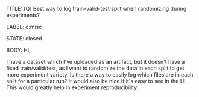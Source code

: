 TITLE:
[Q] Best way to log train-valid-test split when randomizing during experiments? 

LABEL:
c:misc

STATE:
closed

BODY:
Hi, 

I have a dataset which I've uploaded as an artifact, but it doesn't have a fixed train/valid/test, as I want to randomize the data in each split to get more experiment variety. Is there a way to easily log which files are in each split for a particular run? It would also be nice if it's easy to see in the UI. This would greatly help in experiment reproducibility. 

